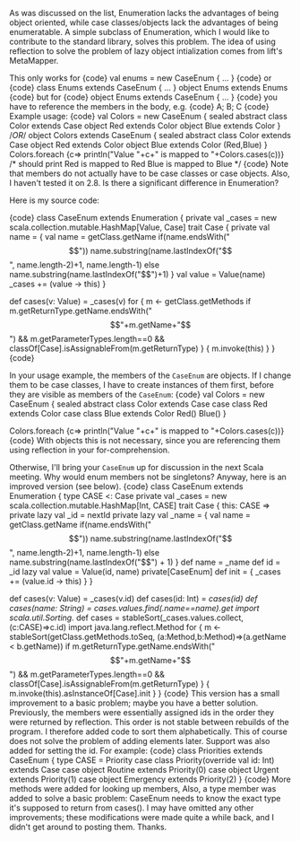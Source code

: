 As was discussed on the list, Enumeration lacks the advantages of being object oriented, while case classes/objects lack the advantages of being enumeratable. A simple subclass of Enumeration, which I would like to contribute to the standard library, solves this problem. The idea of using reflection to solve the problem of lazy object intialization comes from lift's MetaMapper.

 This only works for
{code}
val enums = new CaseEnum { ... }
{code}
or
{code}
class Enums extends CaseEnum { ... }
object Enums extends Enums
{code}
but for
{code}
object Enums extends CaseEnum { ... }
{code}
you have to reference the members in the body,
e.g.
{code}
A; B; C
{code}
Example usage:
{code}
val Colors = new CaseEnum {
  sealed abstract class Color extends Case
  object Red extends Color
  object Blue extends Color
}
/*OR*/ object Colors extends CaseEnum {
  sealed abstract class Color extends Case
  object Red extends Color
  object Blue extends Color
  (Red,Blue)
}
Colors.foreach {c=> println("Value "+c+" is mapped to "+Colors.cases(c))}
/* should print
Red is mapped to Red
Blue is mapped to Blue
*/
{code}
Note that members do not actually have to be case classes or case objects.
Also, I haven't tested it on 2.8. Is there a significant difference in Enumeration?

Here is my source code:

{code}
class CaseEnum extends Enumeration {
  private val _cases = new scala.collection.mutable.HashMap[Value, Case]
  trait Case {
    private val name = {
      val name = getClass.getName
      if(name.endsWith("$$"))
        name.substring(name.lastIndexOf("$$", name.length-2)+1, name.length-1)
      else
          name.substring(name.lastIndexOf("$$")+1)
    }
    val value = Value(name)
    _cases += (value -> this)
  }
  
  def cases(v: Value) = _cases(v)
  for {
    m <- getClass.getMethods
    if m.getReturnType.getName.endsWith("$$"+m.getName+"$$") &&
      m.getParameterTypes.length==0 &&
      classOf[Case].isAssignableFrom(m.getReturnType)
  } {
    m.invoke(this)
  }
}
{code}

In your usage example, the members of the `CaseEnum` are objects. If I change them to be case classes, I have to create instances of them first, before they are visible as members of the `CaseEnum`:
{code}
  val Colors = new CaseEnum {
    sealed abstract class Color extends Case
    case class Red extends Color
    case class Blue extends Color
    Red()
    Blue()
  }

  Colors.foreach {c=> println("Value "+c+" is mapped to "+Colors.cases(c))}
{code}
With objects this is not necessary, since you are referencing them using reflection in your for-comprehension.

Otherwise, I'll bring your `CaseEnum` up for discussion in the next Scala meeting.
Why would enum members not be singletons?
Anyway, here is an improved version (see below).
{code}
class CaseEnum extends Enumeration {
  type CASE <: Case
  private val _cases = new scala.collection.mutable.HashMap[Int, CASE]
  trait Case { this: CASE =>
    private lazy val _id = nextId
    private lazy val _name = {
      val name = getClass.getName
      if(name.endsWith("$$"))
        name.substring(name.lastIndexOf("$$", name.length-2)+1, name.length-1)
      else
        name.substring(name.lastIndexOf("$$") + 1)
    }
    def name = _name
    def id = _id
    lazy val value = Value(id, name)
    private[CaseEnum] def init = {
      _cases += (value.id -> this)
    }
  }
  
  def cases(v: Value) = _cases(v.id)
  def cases(id: Int) = _cases(id)
  def cases(name: String) = _cases.values.find(_.name==name).get
  import scala.util.Sorting._
  def cases = stableSort(_cases.values.collect, (c:CASE)=>c.id)
  import java.lang.reflect.Method
  for {
    m <- stableSort(getClass.getMethods.toSeq, (a:Method,b:Method)=>(a.getName < b.getName))
    if m.getReturnType.getName.endsWith("$$"+m.getName+"$$") &&
      m.getParameterTypes.length==0 &&
      classOf[Case].isAssignableFrom(m.getReturnType)
  } {
    m.invoke(this).asInstanceOf[Case].init
  }
}
{code}
This version has a small improvement to a basic problem; maybe you have a better solution. Previously, the members were essentially assigned ids in the order they were returned by reflection. This order is not stable between rebuilds of the program. I therefore added code to sort them alphabetically. This of course does not solve the problem of adding elements later. Support was also added for setting the id. For example:
{code}
class Priorities extends CaseEnum {
  type CASE = Priority
  case class Priority(override val id: Int) extends Case
  case object Routine extends Priority(0)
  case object Urgent extends Priority(1)
  case object Emergency extends Priority(2)
}
{code}
More methods were added for looking up members, Also, a type member was added to solve a basic problem: CaseEnum needs to know the exact type it's supposed to return from cases().
I may have omitted any other improvements; these modifications were made quite a while back, and I didn't get around to posting them.
Thanks.
